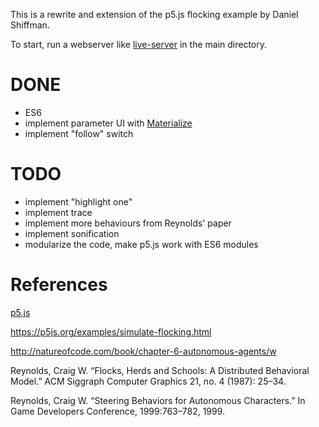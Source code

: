 This is a rewrite and extension of the p5.js flocking example by Daniel Shiffman.

To start, run a webserver like [live-server](https://github.com/tapio/live-server) in the main directory.

# DONE

- ES6
- implement parameter UI with [Materialize](http://materializecss.com/)
- implement "follow" switch

# TODO

- implement "highlight one"
- implement trace
- implement more behaviours from Reynolds' paper
- implement sonification
- modularize the code, make p5.js work with ES6 modules


# References

[p5.js](https://p5js.org)

https://p5js.org/examples/simulate-flocking.html

http://natureofcode.com/book/chapter-6-autonomous-agents/w

Reynolds, Craig W. “Flocks, Herds and Schools: A Distributed Behavioral Model.” ACM Siggraph Computer Graphics 21, no. 4 (1987): 25–34.

Reynolds, Craig W. “Steering Behaviors for Autonomous Characters.” In Game Developers Conference, 1999:763–782, 1999.

